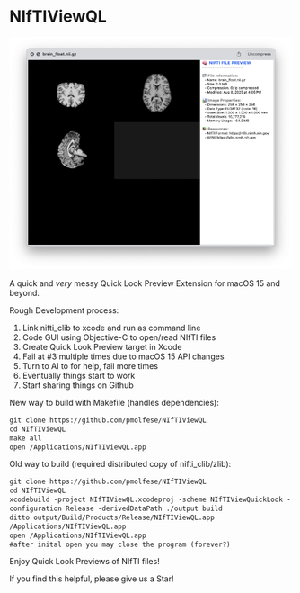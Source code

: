# NIfTIViewQL

![screenshot image](image002.png)

A quick and *very* messy Quick Look Preview Extension for macOS 15 and beyond.

Rough Development process:
1. Link nifti_clib to xcode and run as command line
2. Code GUI using Objective-C to open/read NIfTI files
3. Create Quick Look Preview target in Xcode
4. Fail at #3 multiple times due to macOS 15 API changes
5. Turn to AI to for help, fail more times
6. Eventually things start to work
7. Start sharing things on Github

New way to build with Makefile (handles dependencies):
```
git clone https://github.com/pmolfese/NIfTIViewQL
cd NIfTIViewQL
make all
open /Applications/NIfTIViewQL.app
```

Old way to build (required distributed copy of nifti_clib/zlib):
```
git clone https://github.com/pmolfese/NIfTIViewQL
cd NIfTIViewQL
xcodebuild -project NIfTIViewQL.xcodeproj -scheme NIfTIViewQuickLook -configuration Release -derivedDataPath ./output build
ditto output/Build/Products/Release/NIfTIViewQL.app /Applications/NIfTIViewQL.app
open /Applications/NIfTIViewQL.app
#after inital open you may close the program (forever?)
```

Enjoy Quick Look Previews of NIfTI files! 

If you find this helpful, please give us a Star!
